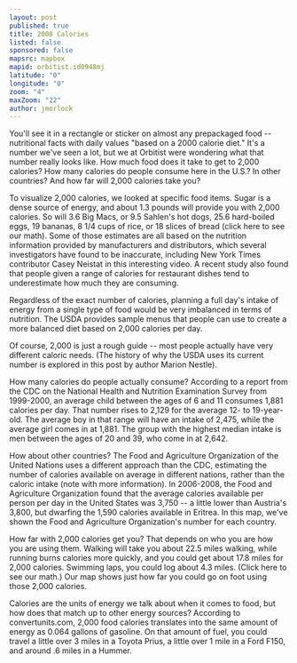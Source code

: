 ```yaml
---
layout: post
published: true
title: 2000 Calories
listed: false
sponsored: false
mapsrc: mapbox
mapid: orbitist.id0948mj
latitude: "0"
longitude: "0"
zoom: "4"
maxZoom: "22"
author: jmorlock
---
```


You'll see it in a rectangle or sticker on almost any prepackaged food -- nutritional facts with daily values "based on a 2000 calorie diet." It's a number we've seen a lot, but we at Orbitist were wondering what that number really looks like. How much food does it take to get to 2,000 calories? How many calories do people consume here in the U.S.? In other countries? And how far will 2,000 calories take you?

To visualize 2,000 calories, we looked at specific food items. Sugar is a dense source of energy, and about 1.3 pounds will provide you with 2,000 calories. So will 3.6 Big Macs, or 9.5 Sahlen's hot dogs, 25.6 hard-boiled eggs, 19 bananas, 8 1/4 cups of rice, or 18 slices of bread (click here to see our math). Some of those estimates are all based on the nutrition information provided by manufacturers and distributors, which several investigators have found to be inaccurate, including New York Times contributor Casey Neistat in this interesting video. A recent study also found that people given a range of calories for restaurant dishes tend to underestimate how much they are consuming.

Regardless of the exact number of calories, planning a full day's intake of energy from a single type of food would be very imbalanced in terms of nutrition. The USDA provides sample menus that people can use to create a more balanced diet based on 2,000 calories per day.

Of course, 2,000 is just a rough guide -- most people actually have very different caloric needs. (The history of why the USDA uses its current number is explored in this post by author Marion Nestle).

How many calories do people actually consume? According to a report from the CDC on the National Health and Nutrition Examination Survey from 1999-2000, an average child between the ages of 6 and 11 consumes 1,881 calories per day. That number rises to 2,129 for the average 12- to 19-year-old. The average boy in that range will have an intake of 2,475, while the average girl comes in at 1,881. The group with the highest median intake is men between the ages of 20 and 39, who come in at 2,642.

How about other countries? The Food and Agriculture Organization of the United Nations uses a different approach than the CDC, estimating the number of calories available on average in different nations, rather than the caloric intake (note with more information). In 2006-2008, the Food and Agriculture Organization found that the average calories available per person per day in the United States was 3,750 -- a little lower than Austria's 3,800, but dwarfing the 1,590 calories available in Eritrea. In this map, we've shown the Food and Agriculture Organization's number for each country.

How far with 2,000 calories get you? That depends on who you are how you are using them. Walking will take you about 22.5 miles walking, while running burns calories more quickly, and you could get about 17.8 miles for 2,000 calories. Swimming laps, you could log about 4.3 miles. (Click here to see our math.) Our map shows just how far you could go on foot using those 2,000 calories.

Calories are the units of energy we talk about when it comes to food, but how does that match up to other energy sources? According to convertunits.com, 2,000 food calories translates into the same amount of energy as 0.064 gallons of gasoline. On that amount of fuel, you could travel a little over 3 miles in a Toyota Prius, a little over 1 mile in a Ford F150, and around .6 miles in a Hummer.